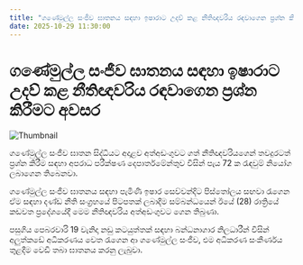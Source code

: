 ```yaml
---
title: "ගණේමුල්ල සංජීව ඝාතනය සඳහා ඉෂාරාට උදව් කළ නීතිඥවරිය රඳවාගෙන ප්‍රශ්න කිරීමට අවසර"
date: 2025-10-29 11:30:00
---
```


# ගණේමුල්ල සංජීව ඝාතනය සඳහා ඉෂාරාට උදව් කළ නීතිඥවරිය රඳවාගෙන ප්‍රශ්න කිරීමට අවසර

![Thumbnail](https://helakuru.sgp1.cdn.digitaloceanspaces.com/esana/images/lib/srilanka-police[1].jpg)

ගණේමුල්ල සංජීව ඝාතන සිද්ධියට අදාළව අත්අඩංගුවට ගත් නීතිඥවරියගෙන් තවදුරටත් ප්‍රශ්න කිරීම සඳහා අපරාධ පරීක්ෂණ දෙපාර්තමේන්තුව විසින් පැය 72 ක රැඳවුම් නියෝග ලබාගෙන තිබෙනවා.

ගණේමුල්ල සංජීව ඝාතනය සඳහා පැමිණි ඉෂාර සෙව්වන්දිට පිස්තෝලය සඟවා රැගෙන ඒම සඳහා දණ්ඩ නීති සංග්‍රහයේ පිටපතක් ලබාදීම සම්බන්ධයෙන් ඊයේ (28) රාත්‍රියේ කඩවත ප්‍රදේශයේදී මෙම නීතිඥවරිය අත්අඩංගුවට ගෙන තිබුණා.

පසුගිය පෙබරවාරි 19 වැනිදා නඩු කටයුත්තක් සඳහා බන්ධනාගාර නිලධාරීන් විසින් අලුත්කඩේ අධිකරණය වෙත රැගෙන ආ ගණේමුල්ල සංජීව, එම අධිකරණ සංකීර්ණය තුළදීම වෙඩි තබා ඝාතනය කරනු ලැබුවා.

